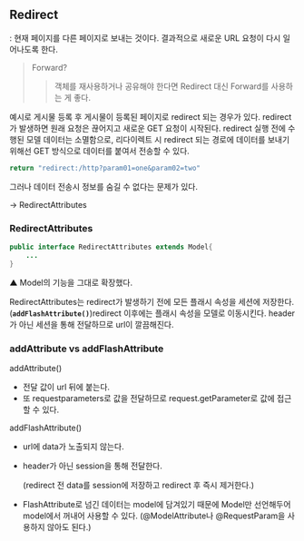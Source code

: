 ## Redirect

: 현재 페이지를 다른 페이지로 보내는 것이다. 결과적으로 새로운 URL 요청이 다시 일어나도록 한다.

> Forward?
>
> > 객체를 재사용하거나 공유해야 한다면 Redirect 대신 Forward를 사용하는 게 좋다.

예시로 게시물 등록 후 게시물이 등록된 페이지로 redirect 되는 경우가 있다. redirect가 발생하면 원래 요청은 끊어지고 새로운 GET 요청이 시작된다. redirect 실행 전에 수행된 모델 데이터는 소멸함으로,  리다이렉트 시 redirect 되는 경로에 데이터를 보내기 위해선 GET 방식으로 데이터를 붙여서 전송할 수 있다.

```java
return "redirect:/http?param01=one&param02=two"
```

그러나 데이터 전송시 정보를 숨길 수 없다는 문제가 있다.

-> RedirectAttributes



### RedirectAttributes

```java
public interface RedirectAttributes extends Model{
    ...
}
```

▲ Model의 기능을 그대로 확장했다.

RedirectAttributes는 redirect가 발생하기 전에 모든 플래시 속성을 세션에 저장한다. (**`addFlashAttribute()`**)redirect 이후에는 플래시 속성을 모델로 이동시킨다. header가 아닌 세션을 통해 전달하므로 url이 깔끔해진다.

### addAttribute vs addFlashAttribute

addAttribute()

- 전달 값이 url 뒤에 붙는다. 
- 또 requestparameters로 값을 전달하므로 request.getParameter로 값에 접근할 수 있다. 

addFlashAttribute()

* url에 data가 노출되지 않는다.

* header가 아닌 session을 통해 전달한다.

  (redirect 전 data를 session에 저장하고 redirect 후 즉시 제거한다.)

* FlashAttribute로 넘긴 데이터는 model에 담겨있기 때문에 Model만 선언해두어 model에서 꺼내어 사용할 수 있다. (@ModelAttribute나 @RequestParam을 사용하지 않아도 된다.)
